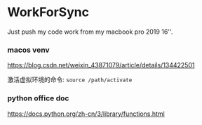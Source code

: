 # WorkForSync
Just push my code work from my macbook pro 2019 16''.
### macos venv
https://blog.csdn.net/weixin_43871079/article/details/134422501

激活虚拟环境的命令: `source /path/activate`
### python office doc
https://docs.python.org/zh-cn/3/library/functions.html

